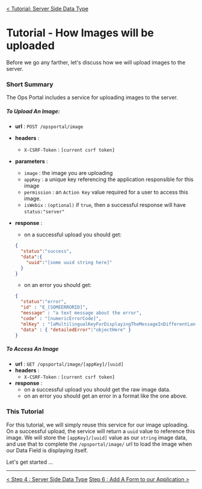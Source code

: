 [< Tutorial: Server Side Data Type](tutorial_step4.md)
# Tutorial - How Images will be uploaded
Before we go any farther, let's discuss how we will upload images to the server.


### Short Summary
The Ops Portal includes a service for uploading images to the server.

##### To Upload An Image:

- **url** : `POST /opsportal/image`
- **headers** : 
  - `X-CSRF-Token` : `[current csrf token]`
- **parameters** : 
  - `image` : the image you are uploading
  - `appKey` : a unique key referencing the application responsible for this image
  - `permission` : an `Action Key` value required for a user to access this image.
  - `isWebix` : `(optional)` if `true`, then a successful response will have `status:"server"`
- **response** :
  - on a successful upload you should get:
  ```json
  {
    "status":"success",
    "data":{
      "uuid":"[some uuid string here]"
    }
  }
  ```

  - on an error you should get:
  ```json
  {
    "status":"error",
    "id" : "E_[SOMEERRORID]",
    "message" : "a text message about the error",
    "code" : "[numericErrorCode]",
    "mlKey" : "[aMultilingualKeyForDisplayingTheMessageInDifferentLanguages]",
    "data" : { "detailedError":"objectHere" }
  }
  ```


##### To Access An Image


- **url** : `GET /opsportal/image/[appKey]/[uuid]`
- **headers** : 
  - `X-CSRF-Token` : `[current csrf token]`
- **response** :
  - on a successful upload you should get the raw image data.
  - on an error you should get an error in a format like the one above.


### This Tutorial
For this tutorial, we will simply reuse this service for our image uploading.  On a successful upload, the service will return a `uuid` value to reference this image.  We will store the `[appKey]/[uuid]` value as our `string` image data, and use that to complete the `/opsportal/image/` url to load the image when our Data Field is displaying itself.

Let's get started ... 


---
[< Step 4 : Server Side Data Type](tutorial_step4.md)
[Step 6 : Add A Form to our Application >](tutorial_step6.md) 